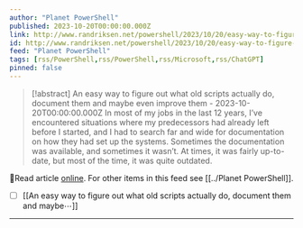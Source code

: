```yaml
---
author: "Planet PowerShell"
published: 2023-10-20T00:00:00.000Z
link: http://www.randriksen.net/powershell/2023/10/20/easy-way-to-figure-out-what-old-scripts-do.html
id: http://www.randriksen.net/powershell/2023/10/20/easy-way-to-figure-out-what-old-scripts-do
feed: "Planet PowerShell"
tags: [rss/PowerShell,rss/PowerShell,rss/Microsoft,rss/ChatGPT]
pinned: false
---
```

> [!abstract] An easy way to figure out what old scripts actually do, document them and maybe even improve them - 2023-10-20T00:00:00.000Z
> In most of my jobs in the last 12 years, I’ve encountered situations where my predecessors had already left before I started, and I had to search far and wide for documentation on how they had set up the systems. Sometimes the documentation was available, and sometimes it wasn’t. At times, it was fairly up-to-date, but most of the time, it was quite outdated.

🔗Read article [online](http://www.randriksen.net/powershell/2023/10/20/easy-way-to-figure-out-what-old-scripts-do.html). For other items in this feed see [[../Planet PowerShell]].

- [ ] [[An easy way to figure out what old scripts actually do, document them and maybe⋯]]
- - -

